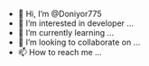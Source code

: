 - 👋 Hi, I’m @Doniyor775
- 👀 I’m interested in developer ...
- 🌱 I’m currently learning ...
- 💞️ I’m looking to collaborate on ...
- 📫 How to reach me ...

<!---
Doniyor775/Doniyor775 is a ✨ special ✨ repository because its `README.md` (this file) appears on your GitHub profile.
You can click the Preview link to take a look at your changes.
--->
